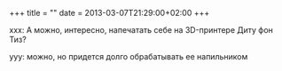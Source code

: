 +++
title = ""
date = 2013-03-07T21:29:00+02:00
+++

xxx: А можно, интересно, напечатать себе на 3D-принтере Диту фон Тиз?


yyy: можно, но придется долго обрабатывать ее напильником


